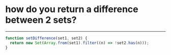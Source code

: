# how do you return a difference between 2 sets?

---

```javascript
function setDifference(set1, set2) {
  return new Set(Array.from(set1).filter((n) => !set2.has(n)));
}
```
